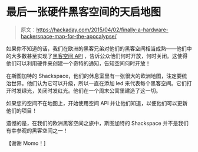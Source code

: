 # 最后一张硬件黑客空间的天启地图

> 原文：<https://hackaday.com/2015/04/02/finally-a-hardware-hackerspace-map-for-the-apocalypse/>

如果你不知道的话，我们在欧洲的黑客兄弟对他们的黑客空间相当成熟——他们中的大多数甚至实现了[黑客空间 API](http://spaceapi.net/) ，告诉公众他们何时开放，何时关闭。这使得他们可以利用硬件来创建一个奇特的通知，告知空间何时开放！

在斯图加特的 Shackspace，他们的休息室里有一张很大的欧洲地图，注定要统治世界。他们认为它可以升级，所以一直在添加 led 来代表每个黑客空间。它们打开时发绿光，关闭时发红光。他们在一个周末公寓里建造了这一切。

如果您的空间不在地图上，开始使用空间 API 并让他们知道，以便他们可以更新他们的项目！

遗憾的是，在我们的欧洲黑客空间之旅中，斯图加特的 Shackspace 并不是我们有幸参观的黑客空间之一！

【谢谢 Momo！]